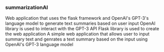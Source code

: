 ### summarizationAI
Web application that uses the flask framework and OpenAI's GPT-3's language model to generate text summaries based on user input
OpenAI library is used to interact with the GPT-3 API
Flask library is used to create the web application
A simple web application that allows user to input summary text and genrates a text summary based on the input using OpenAI's GPT-3 language model
